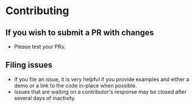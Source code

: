 # Contributing

## If you wish to submit a PR with changes

- Please test your PRs.

## Filing issues

- If you file an issue, it is very helpful if you provide examples and either a demo or a link to the code in-place when possible.
- Issues that are waiting on a contributor's response may be closed after several days of inactivity.
